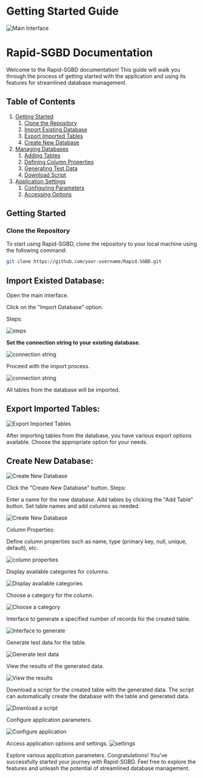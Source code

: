 # Getting Started Guide
![Main Interface](./images/1.png)

   # Rapid-SGBD Documentation

Welcome to the Rapid-SGBD documentation! This guide will walk you through the process of getting started with the application and using its features for streamlined database management.

## Table of Contents

1. [Getting Started](#getting-started)
   1. [Clone the Repository](#clone-the-repository)
   2. [Import Existing Database](#import-existing-database)
   3. [Export Imported Tables](#export-imported-tables)
   4. [Create New Database](#create-new-database)
2. [Managing Databases](#managing-databases)
   1. [Adding Tables](#adding-tables)
   2. [Defining Column Properties](#defining-column-properties)
   3. [Generating Test Data](#generating-test-data)
   4. [Download Script](#download-script)
3. [Application Settings](#application-settings)
   1. [Configuring Parameters](#configuring-parameters)
   2. [Accessing Options](#accessing-options)

## Getting Started

### Clone the Repository
To start using Rapid-SGBD, clone the repository to your local machine using the following command:

```bash
git clone https://github.com/your-username/Rapid-SGBD.git
```

## Import Existed Database:

Open the main interface.

Click on the "Import Database" option.

Steps:

![steps](./images/2.png)

**Set the connection string to your existing database.**

![connection string](./images/3.png)

Proceed with the import process.

![connection string](./images/4.png)

All tables from the database will be imported.

## Export Imported Tables:
![Export Imported Tables](./images/5.png)

After importing tables from the database, you have various export options available. Choose the appropriate option for your needs.

## Create New Database:

![Create New Database](./images/6.png)

Click the "Create New Database" button.
Steps:

Enter a name for the new database.
Add tables by clicking the "Add Table" button.
Set table names and add columns as needed.

![Create New Database](./images/7.png)

Column Properties:

Define column properties such as name, type (primary key, null, unique, default), etc.

![column properties](./images/8.png)

Display available categories for columns.

![Display available categories](./images/9.png)

Choose a category for the column.

![Choose a category](./images/10.png)

Interface to generate a specified number of records for the created table.

![Interface to generate](./images/11.png)

Generate test data for the table.

![Generate test data](./images/12.png)

View the results of the generated data.

![View the results](./images/13.png)

Download a script for the created table with the generated data. The script can automatically create the database with the table and generated data.

![Download a script](./images/14.png)

Configure application parameters.

![Configure application](./images/15.png)

Access application options and settings.
![settings](./images/16.png)

Explore various application parameters.
Congratulations! You've successfully started your journey with Rapid-SGBD. Feel free to explore the features and unleash the potential of streamlined database management.
